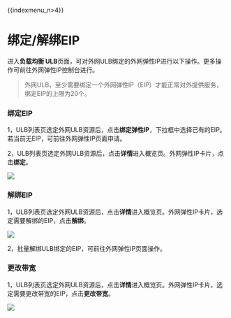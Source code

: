 {{indexmenu_n>4}}

# 绑定/解绑EIP

进入**负载均衡 ULB**页面，可对外网ULB绑定的外网弹性IP进行以下操作。更多操作可前往外网弹性IP控制台进行。
> 外网ULB，至少需要绑定一个外网弹性IP（EIP）才能正常对外提供服务，绑定EIP的上限为20个。


### 绑定EIP 

1，ULB列表页选定外网ULB资源后，点击**绑定弹性IP**，下拉框中选择已有的EIP。若当前无EIP，可前往外网弹性IP页面申请。

 2，ULB列表页选定外网ULB资源后，点击**详情**进入概览页。外网弹性IP卡片，点击**绑定**。

![](https://static.ucloud.cn/3d27f51156964551a8c168336db87809.png)

### 解绑EIP 

1，ULB列表页选定外网ULB资源后，点击**详情**进入概览页。外网弹性IP卡片，选定需要解绑的EIP，点击**解绑**。 

![](https://static.ucloud.cn/f8f8e10210da4986b27243f7a08be85e.png)

2，批量解绑ULB绑定的EIP，可前往外网弹性IP页面操作。

### 更改带宽 

1，ULB列表页选定外网ULB资源后，点击**详情**进入概览页。外网弹性IP卡片，选定需要更改带宽的EIP，点击**更改带宽**。

![](https://static.ucloud.cn/138aff2bfb234d44a4f6cef6c25c1f86.png)



